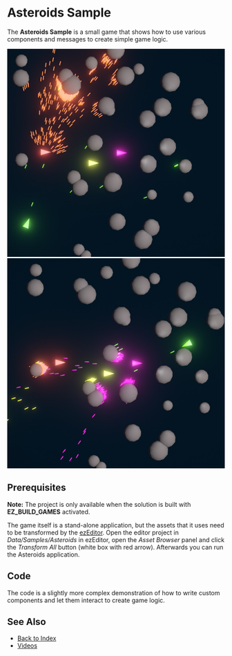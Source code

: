 # Asteroids Sample

The **Asteroids Sample** is a small game that shows how to use various components and messages to create simple game logic.

![Asteroids](media/asteroids1.jpg)
![Asteroids](media/asteroids2.jpg)

## Prerequisites

**Note:** The project is only available when the solution is built with **EZ_BUILD_GAMES** activated.

The game itself is a stand-alone application, but the assets that it uses need to be transformed by the [ezEditor](../editor/editor-overview.md). Open the editor project in *Data/Samples/Asteroids* in ezEditor, open the *Asset Browser* panel and click the *Transform All* button (white box with red arrow). Afterwards you can run the Asteroids application.

## Code

The code is a slightly more complex demonstration of how to write custom components and let them interact to create game logic.

## See Also

* [Back to Index](../index.md)
* [Videos](../appendix/videos.md)